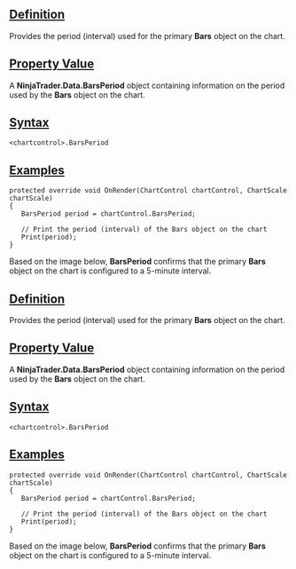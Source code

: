 ## [Definition](https://developer.ninjatrader.com/docs/desktop/chartcontrol_barsperiod\#definition)

Provides the period (interval) used for the primary **Bars** object on the chart.

## [Property Value](https://developer.ninjatrader.com/docs/desktop/chartcontrol_barsperiod\#property-value)

A **NinjaTrader.Data.BarsPeriod** object containing information on the period used by the **Bars** object on the chart.

## [Syntax](https://developer.ninjatrader.com/docs/desktop/chartcontrol_barsperiod\#syntax)

`<chartcontrol>.BarsPeriod`

## [Examples](https://developer.ninjatrader.com/docs/desktop/chartcontrol_barsperiod\#examples)

```jsx-150469391 csharp
protected override void OnRender(ChartControl chartControl, ChartScale chartScale)
{
   BarsPeriod period = chartControl.BarsPeriod;

   // Print the period (interval) of the Bars object on the chart
   Print(period);
}

```

Based on the image below, **BarsPeriod** confirms that the primary **Bars** object on the chart is configured to a 5-minute interval.

## [Definition](https://developer.ninjatrader.com/docs/desktop/chartcontrol_barsperiod\#definition)

Provides the period (interval) used for the primary **Bars** object on the chart.

## [Property Value](https://developer.ninjatrader.com/docs/desktop/chartcontrol_barsperiod\#property-value)

A **NinjaTrader.Data.BarsPeriod** object containing information on the period used by the **Bars** object on the chart.

## [Syntax](https://developer.ninjatrader.com/docs/desktop/chartcontrol_barsperiod\#syntax)

`<chartcontrol>.BarsPeriod`

## [Examples](https://developer.ninjatrader.com/docs/desktop/chartcontrol_barsperiod\#examples)

```jsx-150469391 csharp
protected override void OnRender(ChartControl chartControl, ChartScale chartScale)
{
   BarsPeriod period = chartControl.BarsPeriod;

   // Print the period (interval) of the Bars object on the chart
   Print(period);
}

```

Based on the image below, **BarsPeriod** confirms that the primary **Bars** object on the chart is configured to a 5-minute interval.
